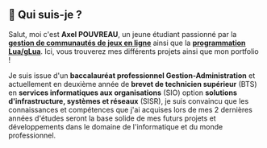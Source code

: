 ## 🤔 Qui suis-je ?

Salut, moi c'est **Axel POUVREAU**, un jeune étudiant passionné par la **[gestion de communautés de jeux en ligne](https://discord.com/)** ainsi que la **[programmation Lua/gLua](https://fr.wikipedia.org/wiki/Lua)**. Ici, vous trouverez mes différents projets ainsi que mon portfolio !

Je suis issue d'un **baccalauréat professionnel Gestion-Administration** et actuellement en deuxième année de **brevet de technicien supérieur** (BTS) en **services informatiques aux organisations** (SIO) option **solutions d'infrastructure, systèmes et réseaux** (SISR), je suis convaincu que les connaissances et compétences que j'ai acquises lors de mes 2 dernières années d'études seront la base solide de mes futurs projets et développements dans le domaine de l'informatique et du monde professionnel.
